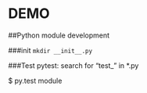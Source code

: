 # DEMO

##Python module development

###init
`mkdir __init__.py`


###Test
pytest: search for “test_” in *.py

 $ py.test module

